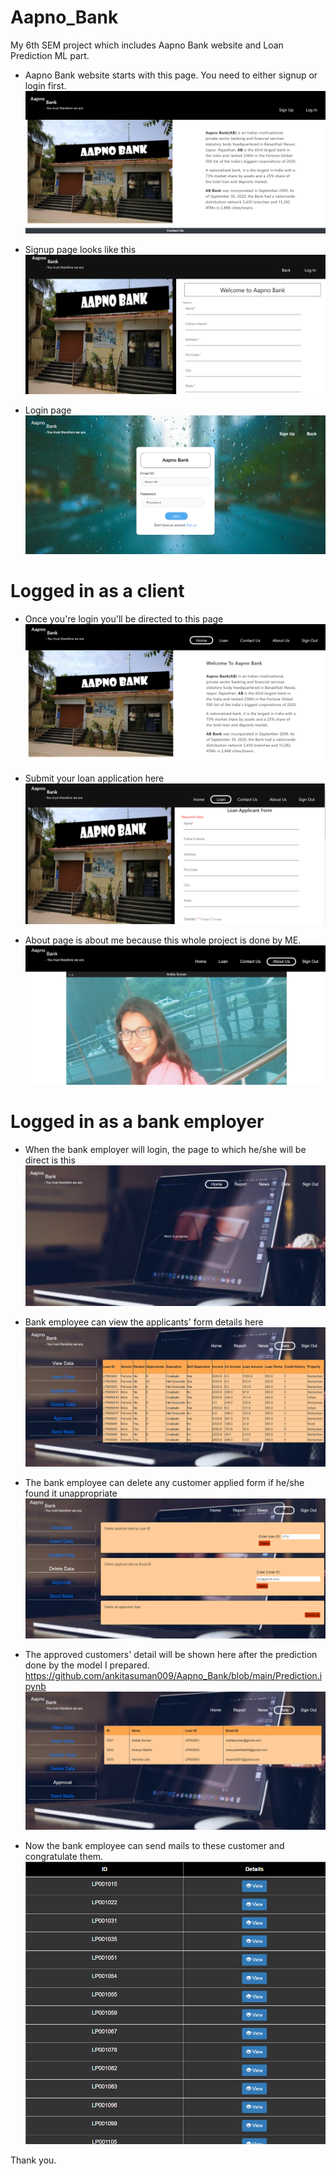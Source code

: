 # Aapno_Bank
My 6th SEM project which includes Aapno Bank website and Loan Prediction ML part.


- Aapno Bank website starts with this page. You need to either signup or login first.
![Front Page](https://github.com/ankitasuman009/Aapno_Bank/blob/main/images/1.png)

- Signup page looks like this
![Singup Page](https://github.com/ankitasuman009/Aapno_Bank/blob/main/images/2.png)

- Login page 
![Login Page](https://github.com/ankitasuman009/Aapno_Bank/blob/main/images/3.png)

# Logged in as a client

- Once you're login you'll be directed to this page
![Home Page](https://github.com/ankitasuman009/Aapno_Bank/blob/main/images/4.png)

- Submit your loan application here
![Loan Page](https://github.com/ankitasuman009/Aapno_Bank/blob/main/images/5.png)

- About page is about me because this whole project is done by ME.
![About Page](https://github.com/ankitasuman009/Aapno_Bank/blob/main/images/6.png)

# Logged in as a bank employer

- When the bank employer will login, the page to which he/she will be direct is this
![Bank Page](https://github.com/ankitasuman009/Aapno_Bank/blob/main/images/7.png)

- Bank employee can view the applicants' form details here
![View Page](https://github.com/ankitasuman009/Aapno_Bank/blob/main/images/8.png)

- The bank employee can delete any customer applied form if he/she found it unappropriate
![Delete Page](https://github.com/ankitasuman009/Aapno_Bank/blob/main/images/9.png)

- The approved customers' detail will be shown here after the prediction done by the model I prepared. https://github.com/ankitasuman009/Aapno_Bank/blob/main/Prediction.ipynb
![Approve Page](https://github.com/ankitasuman009/Aapno_Bank/blob/main/images/10.png)

- Now the bank employee can send mails to these customer and congratulate them.
![Mail Page](https://github.com/ankitasuman009/Aapno_Bank/blob/main/images/11.png)


Thank you.

